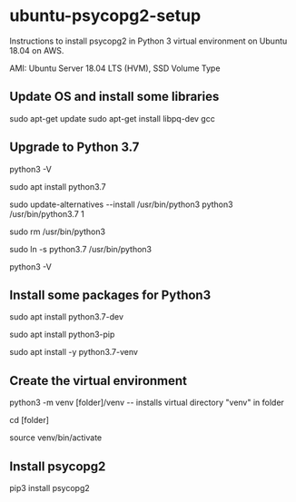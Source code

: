 # ubuntu-psycopg2-setup

Instructions to install psycopg2 in Python 3 virtual environment on Ubuntu 18.04 on AWS.

AMI: Ubuntu Server 18.04 LTS (HVM), SSD Volume Type

## Update OS and install some libraries

sudo apt-get update
sudo apt-get install libpq-dev gcc

## Upgrade to Python 3.7

python3 -V

sudo apt install python3.7

sudo update-alternatives --install /usr/bin/python3 python3 /usr/bin/python3.7 1

sudo rm /usr/bin/python3

sudo ln -s python3.7 /usr/bin/python3

python3 -V

## Install some packages for Python3

sudo apt install python3.7-dev

sudo apt install python3-pip

sudo apt install -y python3.7-venv


## Create the virtual environment

python3 -m venv [folder]/venv  -- installs virtual directory "venv" in folder

cd [folder]

source venv/bin/activate

## Install psycopg2

pip3 install psycopg2

